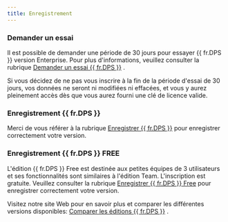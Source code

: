 ```yaml
---
title: Enregistrement
---
```

### Demander un essai 

Il est possible de demander une période de 30 jours pour essayer {{ fr.DPS }} version Enterprise. Pour plus d'informations, veuillez consulter la rubrique [Demander un essai {{ fr.DPS }}](https://devolutions.net/server/fr/trial) .  

Si vous décidez de ne pas vous inscrire à la fin de la période d'essai de 30 jours, vos données ne seront ni modifiées ni effacées, et vous y aurez pleinement accès dès que vous aurez fourni une clé de licence valide.  

### Enregistrement {{ fr.DPS }} 

Merci de vous référer à la rubrique [Enregistrer {{ fr.DPS }}](/fr/server/installation/registration/register-server-license/) pour enregistrer correctement votre version. 

### Enregistrement {{ fr.DPS }} FREE 

L'édition {{ fr.DPS }} Free est destinée aux petites équipes de 3 utilisateurs et ses fonctionnalités sont similaires à l'édition Team. L'inscription est gratuite. Veuillez consulter la rubrique [Enregistrer {{ fr.DPS }} Free](/fr/server/installation/registration/register-free-server-license/) pour enregistrer correctement votre version.  

Visitez notre site Web pour en savoir plus et comparer les différentes versions disponibles: [Comparer les éditions {{ fr.DPS }}](https://devolutions.net/server/fr/compare) .  



